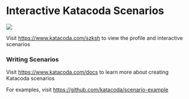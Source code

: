 # Interactive Katacoda Scenarios

[![](http://shields.katacoda.com/katacoda/szksh/count.svg)](https://www.katacoda.com/szksh "Get your profile on Katacoda.com")

Visit https://www.katacoda.com/szksh to view the profile and interactive scenarios

### Writing Scenarios
Visit https://www.katacoda.com/docs to learn more about creating Katacoda scenarios

For examples, visit https://github.com/katacoda/scenario-example
